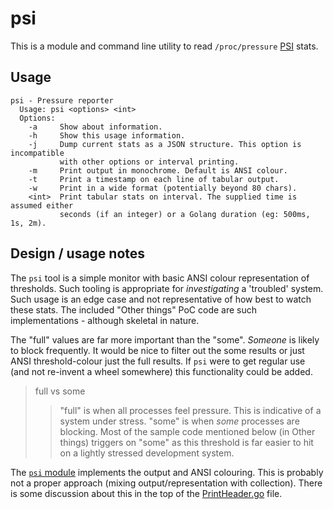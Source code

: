 # psi

This is a module and command line utility to read ``/proc/pressure`` [PSI](https://www.kernel.org/doc/html/v5.4/accounting/psi.html) stats.

## Usage

```text
psi - Pressure reporter
  Usage: psi <options> <int>
  Options:
    -a     Show about information.
    -h     Show this usage information.
    -j     Dump current stats as a JSON structure. This option is incompatible
           with other options or interval printing.
    -m     Print output in monochrome. Default is ANSI colour.
    -t     Print a timestamp on each line of tabular output.
    -w     Print in a wide format (potentially beyond 80 chars).
    <int>  Print tabular stats on interval. The supplied time is assumed either
           seconds (if an integer) or a Golang duration (eg: 500ms, 1s, 2m).
```

## Design / usage notes

The ``psi`` tool is a simple monitor with basic ANSI colour representation of thresholds. Such tooling is appropriate for *investigating* a 'troubled' system. Such usage is an edge case and not representative of how best to watch these stats. The included "Other things" PoC code are such implementations - although skeletal in nature.

The "full" values are far more important than the "some". *Someone* is likely to block frequently. It would be nice to filter out the some results or just ANSI threshold-colour just the full results. If ``psi`` were to get regular use (and not re-invent a wheel somewhere) this functionality could be added.

> full vs some
>> "full" is when all processes feel pressure. This is indicative of a system under stress. "some" is when *some* processes are blocking. Most of the sample code mentioned below (in Other things) triggers on "some" as this threshold is far easier to hit on a lightly stressed development system.

The [``psi`` module](../../pkg/psi) implements the output and ANSI colouring. This is probably not a proper approach (mixing output/representation with collection). There is some discussion about this in the top of the [PrintHeader.go](../../pkg/psi/PrintHeader.go) file.
